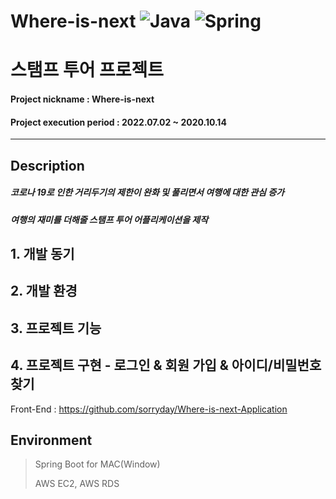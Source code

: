 # Where-is-next ![Java](https://img.shields.io/badge/java-%23ED8B00.svg?style=for-the-badge&logo=java&logoColor=white)  ![Spring](https://img.shields.io/badge/spring-%236DB33F.svg?style=for-the-badge&logo=spring&logoColor=white)
# 스탬프 투어 프로젝트

#### Project nickname : Where-is-next
#### Project execution period : 2022.07.02 ~ 2020.10.14
-----------------------
## Description
##### 코로나 19로 인한 거리두기의 제한이 완화 및 풀리면서 여행에 대한 관심 증가
##### 여행의 재미를 더해줄 스탬프 투어 어플리케이션을 제작

## 1. 개발 동기

## 2. 개발 환경

## 3. 프로젝트 기능

## 4. 프로젝트 구현 - 로그인 & 회원 가입 & 아이디/비밀번호 찾기

Front-End : https://github.com/sorryday/Where-is-next-Application 

## Environment

> Spring Boot for MAC(Window)
> 
> AWS EC2, AWS RDS

